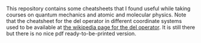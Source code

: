 This repository contains some cheatsheets that I found useful while taking courses 
on quantum mechanics and atomic and molecular physics.
Note that the cheatsheet for the del operator in different coordinate systems
used to be available at [the wikipedia page for the del operator](https://en.wikipedia.org/wiki/Del_in_cylindrical_and_spherical_coordinates).
It is still there but there is no nice pdf ready-to-be-printed version.